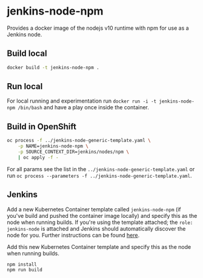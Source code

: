 # jenkins-node-npm

Provides a docker image of the nodejs v10 runtime with npm for use as a Jenkins node.

## Build local

```bash
docker build -t jenkins-node-npm .
```

## Run local

For local running and experimentation run `docker run -i -t jenkins-node-npm /bin/bash` and have a play once inside the container.

## Build in OpenShift

```bash
oc process -f ../jenkins-node-generic-template.yaml \
    -p NAME=jenkins-node-npm \
    -p SOURCE_CONTEXT_DIR=jenkins/nodes/npm \
    | oc apply -f -
```

For all params see the list in the `../jenkins-node-generic-template.yaml` or run `oc process --parameters -f ../jenkins-node-generic-template.yaml`.

## Jenkins

Add a new Kubernetes Container template called `jenkins-node-npm` (if you've build and pushed the container image locally) and specify this as the node when running builds. If you're using the template attached; the `role: jenkins-node` is attached and Jenkins should automatically discover the node for you. Further instructions can be found [here](https://docs.openshift.com/container-platform/3.11/using_images/other_images/jenkins.html#using-the-jenkins-kubernetes-plug-in).

Add this new Kubernetes Container template and specify this as the node when running builds.

```
npm install
npm run build
```
